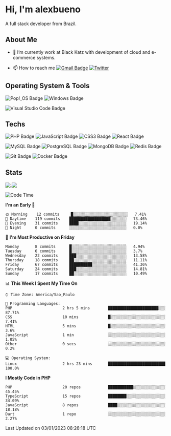 # Hi, I'm alexbueno

A full stack developer from Brazil.

## About Me

- 🌱 I’m currently work at Black Katz with development of cloud and e-commerce systems.

- 📫 How to reach me [![Gmail Badge](https://img.shields.io/badge/-gmail-c14438?style=for-the-badge&logo=Gmail&logoColor=ffffff)](mailto:alexsandrofbueno@gmail.com) [![Twitter](https://img.shields.io/badge/twitter-1DA1F2.svg?style=for-the-badge&logo=twitter&logoColor=ffffff)](https://twitter.com/Alex_Bueno_7)

## Operating System & Tools

![Pop!_OS Badge](https://img.shields.io/badge/Pop!__OS-48B9C7?logo=popos&logoColor=fff&style=flat)
![Windows Badge](https://img.shields.io/badge/Windows-0078D6?logo=windows&logoColor=fff&style=flat)

![Visual Studio Code Badge](https://img.shields.io/badge/Visual%20Studio%20Code-007ACC?logo=visualstudiocode&logoColor=fff&style=flat)

## Techs

![PHP Badge](https://img.shields.io/badge/PHP-777BB4?logo=php&logoColor=fff&style=flat)
![JavaScript Badge](https://img.shields.io/badge/JavaScript-F7DF1E?logo=javascript&logoColor=000&style=flat)
![CSS3 Badge](https://img.shields.io/badge/CSS3-1572B6?logo=css3&logoColor=fff&style=flat)
![React Badge](https://img.shields.io/badge/React-61DAFB?logo=react&logoColor=000&style=flat)

![MySQL Badge](https://img.shields.io/badge/MySQL-4479A1?logo=mysql&logoColor=fff&style=flat)
![PostgreSQL Badge](https://img.shields.io/badge/PostgreSQL-4169E1?logo=postgresql&logoColor=fff&style=flat)
![MongoDB Badge](https://img.shields.io/badge/MongoDB-47A248?logo=mongodb&logoColor=fff&style=flat)
![Redis Badge](https://img.shields.io/badge/Redis-DC382D?logo=redis&logoColor=fff&style=flat)

![Git Badge](https://img.shields.io/badge/Git-F05032?logo=git&logoColor=fff&style=flat)
![Docker Badge](https://img.shields.io/badge/Docker-2496ED?logo=docker&logoColor=fff&style=flat)


## Stats

<a href="https://github.com/anuraghazra/github-readme-stats">
  <img align="center" src="https://github-readme-stats.vercel.app/api?username=alexbueno7&hide=contribs,prs&show_icons=true&theme=radical" />
</a>
<a href="https://github.com/anuraghazra/convoychat">
  <img align="center" src="https://github-readme-stats.vercel.app/api/top-langs/?username=alexbueno7" />
</a>

<!--START_SECTION:waka-->
![Code Time](http://img.shields.io/badge/Code%20Time-662%20hrs%2031%20mins-blue)

**I'm an Early 🐤** 

```text
🌞 Morning    12 commits     █░░░░░░░░░░░░░░░░░░░░░░░░   7.41% 
🌆 Daytime    119 commits    ██████████████████░░░░░░░   73.46% 
🌃 Evening    31 commits     ████░░░░░░░░░░░░░░░░░░░░░   19.14% 
🌙 Night      0 commits      ░░░░░░░░░░░░░░░░░░░░░░░░░   0.0%

```
📅 **I'm Most Productive on Friday** 

```text
Monday       8 commits      █░░░░░░░░░░░░░░░░░░░░░░░░   4.94% 
Tuesday      6 commits      █░░░░░░░░░░░░░░░░░░░░░░░░   3.7% 
Wednesday    22 commits     ███░░░░░░░░░░░░░░░░░░░░░░   13.58% 
Thursday     18 commits     ██░░░░░░░░░░░░░░░░░░░░░░░   11.11% 
Friday       67 commits     ██████████░░░░░░░░░░░░░░░   41.36% 
Saturday     24 commits     ███░░░░░░░░░░░░░░░░░░░░░░   14.81% 
Sunday       17 commits     ██░░░░░░░░░░░░░░░░░░░░░░░   10.49%

```


📊 **This Week I Spent My Time On** 

```text
⌚︎ Time Zone: America/Sao_Paulo

💬 Programming Languages: 
PHP                      2 hrs 5 mins        ██████████████████████░░░   87.71% 
CSS                      10 mins             █░░░░░░░░░░░░░░░░░░░░░░░░   7.41% 
HTML                     5 mins              █░░░░░░░░░░░░░░░░░░░░░░░░   3.6% 
JavaScript               1 min               ░░░░░░░░░░░░░░░░░░░░░░░░░   1.05% 
Other                    0 secs              ░░░░░░░░░░░░░░░░░░░░░░░░░   0.2%

💻 Operating System: 
Linux                    2 hrs 23 mins       █████████████████████████   100.0%

```

**I Mostly Code in PHP** 

```text
PHP                      20 repos            ███████████░░░░░░░░░░░░░░   45.45% 
TypeScript               15 repos            ████████░░░░░░░░░░░░░░░░░   34.09% 
JavaScript               8 repos             ████░░░░░░░░░░░░░░░░░░░░░   18.18% 
Dart                     1 repo              ░░░░░░░░░░░░░░░░░░░░░░░░░   2.27%

```



 Last Updated on 03/01/2023 08:26:18 UTC
<!--END_SECTION:waka-->
